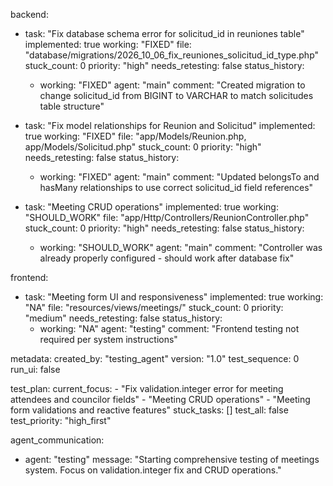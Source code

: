 backend:
  - task: "Fix database schema error for solicitud_id in reuniones table"
    implemented: true
    working: "FIXED"
    file: "database/migrations/2026_10_06_fix_reuniones_solicitud_id_type.php"
    stuck_count: 0
    priority: "high"
    needs_retesting: false
    status_history:
      - working: "FIXED"
        agent: "main"
        comment: "Created migration to change solicitud_id from BIGINT to VARCHAR to match solicitudes table structure"

  - task: "Fix model relationships for Reunion and Solicitud"
    implemented: true
    working: "FIXED"
    file: "app/Models/Reunion.php, app/Models/Solicitud.php"
    stuck_count: 0
    priority: "high"
    needs_retesting: false
    status_history:
      - working: "FIXED"
        agent: "main"
        comment: "Updated belongsTo and hasMany relationships to use correct solicitud_id field references"

  - task: "Meeting CRUD operations"
    implemented: true
    working: "SHOULD_WORK"
    file: "app/Http/Controllers/ReunionController.php"
    stuck_count: 0
    priority: "high"
    needs_retesting: false
    status_history:
      - working: "SHOULD_WORK"
        agent: "main"
        comment: "Controller was already properly configured - should work after database fix"

frontend:
  - task: "Meeting form UI and responsiveness"
    implemented: true
    working: "NA"
    file: "resources/views/meetings/"
    stuck_count: 0
    priority: "medium"
    needs_retesting: false
    status_history:
      - working: "NA"
        agent: "testing"
        comment: "Frontend testing not required per system instructions"

metadata:
  created_by: "testing_agent"
  version: "1.0"
  test_sequence: 0
  run_ui: false

test_plan:
  current_focus:
    - "Fix validation.integer error for meeting attendees and councilor fields"
    - "Meeting CRUD operations"
    - "Meeting form validations and reactive features"
  stuck_tasks: []
  test_all: false
  test_priority: "high_first"

agent_communication:
  - agent: "testing"
    message: "Starting comprehensive testing of meetings system. Focus on validation.integer fix and CRUD operations."